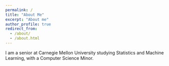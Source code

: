 ```yaml
---
permalink: /
title: "About Me"
excerpt: "About me"
author_profile: true
redirect_from:
  - /about/
  - /about.html
---
```


I am a senior at Carnegie Mellon University studying Statistics and Machine Learning, with a Computer Science Minor.
